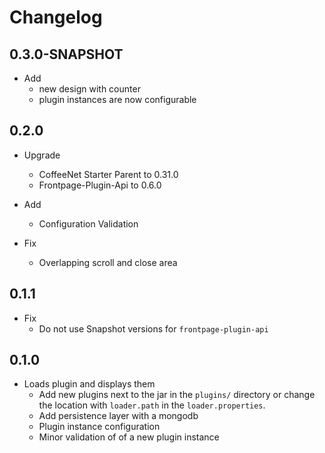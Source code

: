 # Changelog

## 0.3.0-SNAPSHOT

* Add
  * new design with counter
  * plugin instances are now configurable

## 0.2.0

* Upgrade
  * CoffeeNet Starter Parent to 0.31.0
  * Frontpage-Plugin-Api to 0.6.0

* Add
  * Configuration Validation

* Fix
  * Overlapping scroll and close area

## 0.1.1

* Fix
  * Do not use Snapshot versions for `frontpage-plugin-api`


## 0.1.0

* Loads plugin and displays them
  * Add new plugins next to the jar in the `plugins/`
    directory or change the location with `loader.path`
    in the `loader.properties`.
  * Add persistence layer with a mongodb
  * Plugin instance configuration
  * Minor validation of of a new plugin instance
